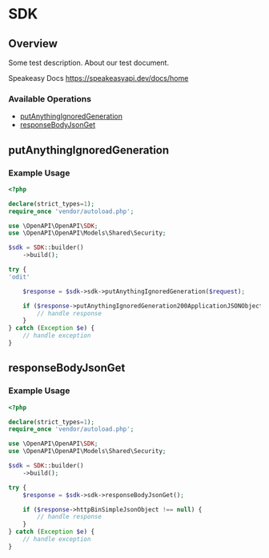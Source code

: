 # SDK

## Overview

Some test description.
About our test document.

Speakeasy Docs
<https://speakeasyapi.dev/docs/home>
### Available Operations

* [putAnythingIgnoredGeneration](#putanythingignoredgeneration)
* [responseBodyJsonGet](#responsebodyjsonget)

## putAnythingIgnoredGeneration

### Example Usage

```php
<?php

declare(strict_types=1);
require_once 'vendor/autoload.php';

use \OpenAPI\OpenAPI\SDK;
use \OpenAPI\OpenAPI\Models\Shared\Security;

$sdk = SDK::builder()
    ->build();

try {
'odit'

    $response = $sdk->sdk->putAnythingIgnoredGeneration($request);

    if ($response->putAnythingIgnoredGeneration200ApplicationJSONObject !== null) {
        // handle response
    }
} catch (Exception $e) {
    // handle exception
}
```

## responseBodyJsonGet

### Example Usage

```php
<?php

declare(strict_types=1);
require_once 'vendor/autoload.php';

use \OpenAPI\OpenAPI\SDK;
use \OpenAPI\OpenAPI\Models\Shared\Security;

$sdk = SDK::builder()
    ->build();

try {
    $response = $sdk->sdk->responseBodyJsonGet();

    if ($response->httpBinSimpleJsonObject !== null) {
        // handle response
    }
} catch (Exception $e) {
    // handle exception
}
```
